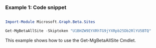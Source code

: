 ### Example 1: Code snippet

```powershell

Import-Module Microsoft.Graph.Beta.Sites

Get-MgBetaAllSite -Skiptoken "U1BHZW9EYXRhTG9jYXRpb25Db2RlYU5BTQ" 

```
This example shows how to use the Get-MgBetaAllSite Cmdlet.

